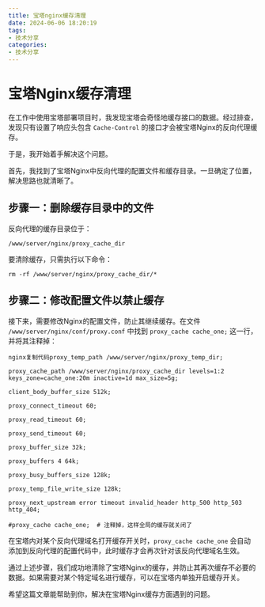 ```yaml
---
title: 宝塔nginx缓存清理
date: 2024-06-06 18:20:19
tags: 
- 技术分享
categories:
- 技术分享
---
```


# 宝塔Nginx缓存清理

在工作中使用宝塔部署项目时，我发现宝塔会奇怪地缓存接口的数据。经过排查，发现只有设置了响应头包含 `Cache-Control` 的接口才会被宝塔Nginx的反向代理缓存。

于是，我开始着手解决这个问题。

首先，我找到了宝塔Nginx中反向代理的配置文件和缓存目录。一旦确定了位置，解决思路也就清晰了。

## 步骤一：删除缓存目录中的文件

反向代理的缓存目录位于：

```shell
/www/server/nginx/proxy_cache_dir
```

要清除缓存，只需执行以下命令：

```shell
rm -rf /www/server/nginx/proxy_cache_dir/*
```

## 步骤二：修改配置文件以禁止缓存

接下来，需要修改Nginx的配置文件，防止其继续缓存。在文件 `/www/server/nginx/conf/proxy.conf` 中找到 `proxy_cache cache_one;` 这一行，并将其注释掉：

```nginx
nginx复制代码proxy_temp_path /www/server/nginx/proxy_temp_dir;

proxy_cache_path /www/server/nginx/proxy_cache_dir levels=1:2 keys_zone=cache_one:20m inactive=1d max_size=5g;

client_body_buffer_size 512k;

proxy_connect_timeout 60;

proxy_read_timeout 60;

proxy_send_timeout 60;

proxy_buffer_size 32k;

proxy_buffers 4 64k;

proxy_busy_buffers_size 128k;

proxy_temp_file_write_size 128k;

proxy_next_upstream error timeout invalid_header http_500 http_503 http_404;

#proxy_cache cache_one;  # 注释掉，这样全局的缓存就关闭了
```

在宝塔内对某个反向代理域名打开缓存开关时，`proxy_cache cache_one` 会自动添加到反向代理的配置代码中，此时缓存才会再次针对该反向代理域名生效。

通过上述步骤，我们成功地清除了宝塔Nginx的缓存，并防止其再次缓存不必要的数据。如果需要对某个特定域名进行缓存，可以在宝塔内单独开启缓存开关。

希望这篇文章能帮助到你，解决在宝塔Nginx缓存方面遇到的问题。





